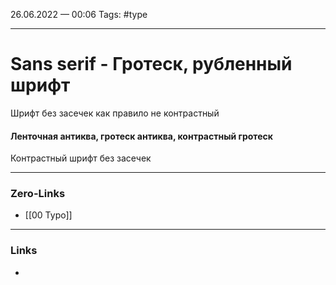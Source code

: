 26.06.2022 — 00:06
Tags: #type 

---
# Sans serif - Гротеск, рубленный шрифт
Шрифт без засечек как правило не контрастный 

#### Ленточная антиква, гротеск антиква, контрастный гротеск
Контрастный шрифт без засечек 


---
### Zero-Links
- [[00 Typo]]

---
### Links
- 